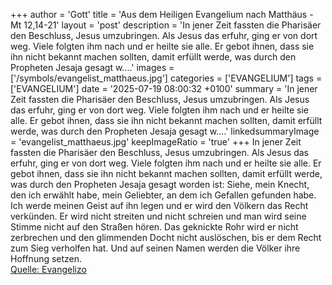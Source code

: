 +++
author = 'Gott'
title = 'Aus dem Heiligen Evangelium nach Matthäus - Mt 12,14-21'
layout = 'post'
description = 'In jener Zeit fassten die Pharisäer den Beschluss, Jesus umzubringen. Als Jesus das erfuhr, ging er von dort weg. Viele folgten ihm nach und er heilte sie alle. Er gebot ihnen, dass sie ihn nicht bekannt machen sollten, damit erfüllt werde, was durch den Propheten Jesaja gesagt w....'
images = ['/symbols/evangelist_matthaeus.jpg']
categories = ['EVANGELIUM']
tags = ['EVANGELIUM']
date = '2025-07-19 08:00:32 +0100'
summary = 'In jener Zeit fassten die Pharisäer den Beschluss, Jesus umzubringen. Als Jesus das erfuhr, ging er von dort weg. Viele folgten ihm nach und er heilte sie alle. Er gebot ihnen, dass sie ihn nicht bekannt machen sollten, damit erfüllt werde, was durch den Propheten Jesaja gesagt w....'
linkedsummaryImage = 'evangelist_matthaeus.jpg'
keepImageRatio = 'true'
+++
In jener Zeit fassten die Pharisäer den Beschluss, Jesus umzubringen.
Als Jesus das erfuhr, ging er von dort weg. Viele folgten ihm nach und er heilte sie alle.
Er gebot ihnen, dass sie ihn nicht bekannt machen sollten,
damit erfüllt werde, was durch den Propheten Jesaja gesagt worden ist:
Siehe, mein Knecht, den ich erwählt habe, mein Geliebter, an dem ich Gefallen gefunden habe.<!--more--> Ich werde meinen Geist auf ihn legen und er wird den Völkern das Recht verkünden.
Er wird nicht streiten und nicht schreien und man wird seine Stimme nicht auf den Straßen hören.
Das geknickte Rohr wird er nicht zerbrechen und den glimmenden Docht nicht auslöschen, bis er dem Recht zum Sieg verholfen hat.
Und auf seinen Namen werden die Völker ihre Hoffnung setzen.<br> [Quelle: Evangelizo](https://evangeliumtagfuertag.org/DE/gospel)